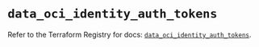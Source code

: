 # `data_oci_identity_auth_tokens`

Refer to the Terraform Registry for docs: [`data_oci_identity_auth_tokens`](https://registry.terraform.io/providers/oracle/oci/6.18.0/docs/data-sources/identity_auth_tokens).
